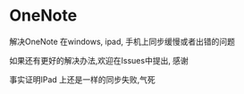 # OneNote
解决OneNote 在windows, ipad, 手机上同步缓慢或者出错的问题

如果还有更好的解决办法,欢迎在Issues中提出, 感谢

事实证明IPad 上还是一样的同步失败,气死

